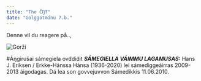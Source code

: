 ```yaml
---
title: "The ČŊŦ"
date: "Golggotmánu 7.b."
---
```


Denne vil du reagere på..,

![Gorži](./gorži.jpeg)

#Áŋgirušai sáme­giela ovddidit
***SÁMEGIELLA VÁIMMU LAGAMUSAS:*** Hans J. Eriksen / Erkke-Hánssa Hánsa (1936-2020) lei sámediggeáirras 2009-2013 áigodagas. Dá lea son govvejuvvon Sámedikkis 11.06.2010.